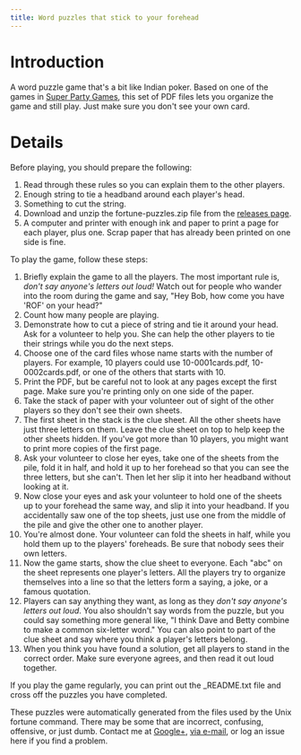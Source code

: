 ```yaml
---
title: Word puzzles that stick to your forehead
---
```


# Introduction #

A word puzzle game that's a bit like Indian poker. Based on one of the games in 
[Super Party Games][book], this set of PDF files lets you organize the game and still play. Just make sure you don't see your own card.

# Details #

Before playing, you should prepare the following:

1. Read through these rules so you can explain them to the other players.
2. Enough string to tie a headband around each player's head.
3. Something to cut the string.
4. Download and unzip the fortune-puzzles.zip file from the [releases page][releases].
5. A computer and printer with enough ink and paper to print a page for each player, plus one. Scrap paper that has already been printed on one side is fine.

To play the game, follow these steps:

1. Briefly explain the game to all the players. The most important rule is, *don't say anyone's letters out loud!* Watch out for people who wander into the room during the game and say, "Hey Bob, how come you have 'ROF' on your head?"
2. Count how many people are playing.
3. Demonstrate how to cut a piece of string and tie it around your head. Ask for a volunteer to help you. She can help the other players to tie their strings while you do the next steps.
4. Choose one of the card files whose name starts with the number of players. For example, 10 players could use 10-0001cards.pdf, 10-0002cards.pdf, or one of the others that starts with 10.
5. Print the PDF, but be careful not to look at any pages except the first page. Make sure you're printing only on one side of the paper.
6. Take the stack of paper with your volunteer out of sight of the other players so they don't see their own sheets.
7. The first sheet in the stack is the clue sheet. All the other sheets have just three letters on them. Leave the clue sheet on top to help keep the other sheets hidden. If you've got more than 10 players, you might want to print more copies of the first page.
8. Ask your volunteer to close her eyes, take one of the sheets from the pile, fold it in half, and hold it up to her forehead so that you can see the three letters, but she can't. Then let her slip it into her headband without looking at it.
9. Now close your eyes and ask your volunteer to hold one of the sheets up to your forehead the same way, and slip it into your headband. If you accidentally saw one of the top sheets, just use one from the middle of the pile and give the other one to another player.
10. You're almost done. Your volunteer can fold the sheets in half, while you hold them up to the players' foreheads. Be sure that nobody sees their own letters.
11. Now the game starts, show the clue sheet to everyone. Each "abc" on the sheet represents one player's letters. All the players try to organize themselves into a line so that the letters form a saying, a joke, or a famous quotation.
12. Players can say anything they want, as long as they *don't say anyone's letters out loud*. You also shouldn't say words from the puzzle, but you could say something more general like, "I think Dave and Betty combine to make a common six-letter word." You can also point to part of the clue sheet and say where you think a player's letters belong.
13. When you think you have found a solution, get all players to stand in the correct order. Make sure everyone agrees, and then read it out loud together.

If you play the game regularly, you can print out the _README.txt file and cross off the puzzles you have completed.

These puzzles were automatically generated from the files used by the Unix fortune command. There may be some that are incorrect, confusing, offensive, or just dumb. Contact me at [Google+][gplus],  [via e-mail][email], or log an issue here if you find a problem.

[book]: http://www.amazon.com/Super-Party-Games-Original-Ideas/dp/0806959150
[releases]: https://github.com/donkirkby/donkirkby/releases
[gplus]: http://profiles.google.com/donkirkby
[email]: http://www.google.com/recaptcha/mailhide/d?k=01PxMhmzBXZ6RTE_q0gU-dEA==&c=x_pL0sQHAaTbWaBA2rGEX6F6mWc2ru6wZ0i4DcdrVz8=
